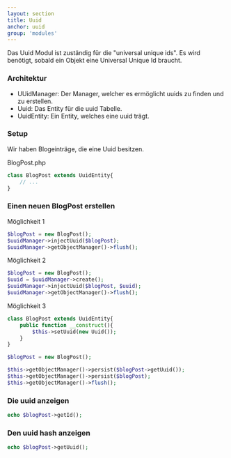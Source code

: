 ```yaml
---
layout: section
title: Uuid
anchor: uuid
group: 'modules'
---
```


Das Uuid Modul ist zuständig für die "universal unique ids". Es wird benötigt, sobald ein Objekt eine Universal Unique Id braucht.

### Architektur

* UUidManager: Der Manager, welcher es ermöglicht uuids zu finden und zu erstellen.
* Uuid: Das Entity für die uuid Tabelle.
* UuidEntity: Ein Entity, welches eine uuid trägt.

### Setup

Wir haben Blogeinträge, die eine Uuid besitzen.

BlogPost.php

```php
class BlogPost extends UuidEntity{
	// ...
}
```

### Einen neuen BlogPost erstellen

Möglichkeit 1

```php
$blogPost = new BlogPost();
$uuidManager->injectUuid($blogPost);
$uuidManager->getObjectManager()->flush();
```

Möglichkeit 2

```php
$blogPost = new BlogPost();
$uuid = $uuidManager->create();
$uuidManager->injectUuid($blogPost, $uuid);
$uuidManager->getObjectManager()->flush();
```

Möglichkeit 3

```php
class BlogPost extends UuidEntity{
	public function __construct(){
		$this->setUuid(new Uuid());
	}
}

$blogPost = new BlogPost();

$this->getObjectManager()->persist($blogPost->getUuid());
$this->getObjectManager()->persist($blogPost);
$this->getObjectManager()->flush();

```

### Die uuid anzeigen

```php
echo $blogPost->getId();
```

### Den uuid hash anzeigen

```php
echo $blogPost->getUuid();
```
